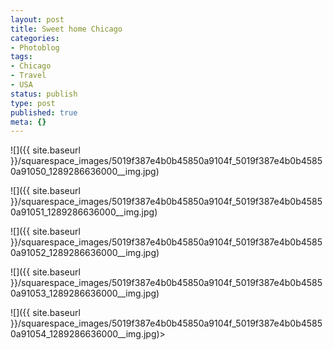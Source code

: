 ```yaml
---
layout: post
title: Sweet home Chicago
categories:
- Photoblog
tags:
- Chicago
- Travel
- USA
status: publish
type: post
published: true
meta: {}
---
```


![]({{ site.baseurl }}/squarespace_images/5019f387e4b0b45850a9104f_5019f387e4b0b45850a91050_1289286636000__img.jpg)
 
![]({{ site.baseurl }}/squarespace_images/5019f387e4b0b45850a9104f_5019f387e4b0b45850a91051_1289286636000__img.jpg)
   
![]({{ site.baseurl }}/squarespace_images/5019f387e4b0b45850a9104f_5019f387e4b0b45850a91052_1289286636000__img.jpg)
   
![]({{ site.baseurl }}/squarespace_images/5019f387e4b0b45850a9104f_5019f387e4b0b45850a91053_1289286636000__img.jpg)
   
![]({{ site.baseurl }}/squarespace_images/5019f387e4b0b45850a9104f_5019f387e4b0b45850a91054_1289286636000__img.jpg)>
